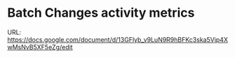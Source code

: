 # Batch Changes activity metrics

URL: https://docs.google.com/document/d/13GFlyb_v9LuN9R9hBFKc3ska5Vjp4XwMsNvB5XF5eZg/edit
